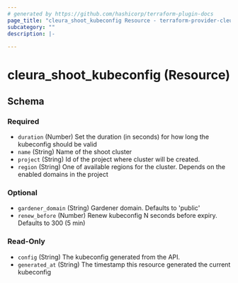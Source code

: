 ```yaml
---
# generated by https://github.com/hashicorp/terraform-plugin-docs
page_title: "cleura_shoot_kubeconfig Resource - terraform-provider-cleura"
subcategory: ""
description: |-
  
---
```


# cleura_shoot_kubeconfig (Resource)





<!-- schema generated by tfplugindocs -->
## Schema

### Required

- `duration` (Number) Set the duration (in seconds) for how long the kubeconfig should be valid
- `name` (String) Name of the shoot cluster
- `project` (String) Id of the project where cluster will be created.
- `region` (String) One of available regions for the cluster. Depends on the enabled domains in the project

### Optional

- `gardener_domain` (String) Gardener domain. Defaults to 'public'
- `renew_before` (Number) Renew kubeconfig N seconds before expiry. Defaults to 300 (5 min)

### Read-Only

- `config` (String) The kubeconfig generated from the API.
- `generated_at` (String) The timestamp this resource generated the current kubeconfig
